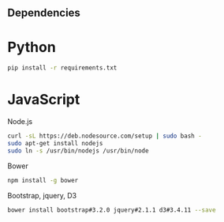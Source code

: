 ## Dependencies

# Python

```sh
pip install -r requirements.txt
```

# JavaScript

Node.js
```sh
curl -sL https://deb.nodesource.com/setup | sudo bash -
sudo apt-get install nodejs
sudo ln -s /usr/bin/nodejs /usr/bin/node
```
Bower
```sh
npm install -g bower
```
Bootstrap, jquery, D3
```sh
bower install bootstrap#3.2.0 jquery#2.1.1 d3#3.4.11 --save
```




